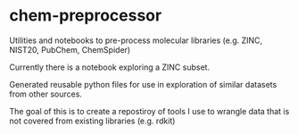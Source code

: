 # chem-preprocessor
Utilities and notebooks to pre-process molecular libraries (e.g. ZINC, NIST20, PubChem, ChemSpider)

Currently there is a notebook exploring a ZINC subset. 

Generated reusable python files for use in exploration of similar datasets from other sources. 

The goal of this is to create a repostiroy of tools I use to wrangle data that is not covered from existing libraries (e.g. rdkit)

